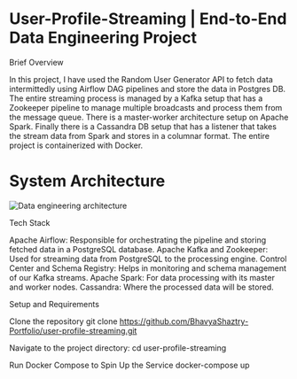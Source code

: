 # User-Profile-Streaming | End-to-End Data Engineering Project
Brief Overview

In this project, I have used the Random User Generator API to fetch data intermittedly using Airflow DAG pipelines and store the data in Postgres DB. The entire streaming process is managed by a Kafka setup that has a Zookeeper pipeline to manage multiple broadcasts and process them from the message queue. There is a master-worker architecture setup on Apache Spark. Finally there is a Cassandra DB setup that has a listener that takes the stream data from Spark and stores in a columnar format. The entire project is containerized with Docker.

# System Architecture
![Data engineering architecture](https://github.com/user-attachments/assets/16aebf12-9085-44e0-8808-0a4c82408b8b)



Tech Stack

Apache Airflow: Responsible for orchestrating the pipeline and storing fetched data in a PostgreSQL database.
Apache Kafka and Zookeeper: Used for streaming data from PostgreSQL to the processing engine.
Control Center and Schema Registry: Helps in monitoring and schema management of our Kafka streams.
Apache Spark: For data processing with its master and worker nodes.
Cassandra: Where the processed data will be stored.

Setup and Requirements

Clone the repository git clone https://github.com/BhavyaShaztry-Portfolio/user-profile-streaming.git

Navigate to the project directory: cd user-profile-streaming

Run Docker Compose to Spin Up the Service docker-compose up
